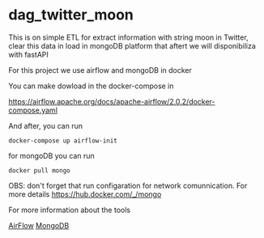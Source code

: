 # dag_twitter_moon
This is on simple ETL for extract information with string moon in Twitter, clear this data in load in mongoDB platform that aftert we will disponibiliza with fastAPI 

For this project we use airflow and mongoDB in docker 

You can make dowload in the docker-compose in 

https://airflow.apache.org/docs/apache-airflow/2.0.2/docker-compose.yaml

And after, you can run 

```docker-compose up airflow-init```

for mongoDB you can run 

```docker pull mongo```

OBS: don't forget that run configaration for network comunnication. 
For more details 
https://hub.docker.com/_/mongo


For more information about the tools 

[AirFlow](https://airflow.apache.org/)
[MongoDB](https://www.mongodb.com/)
